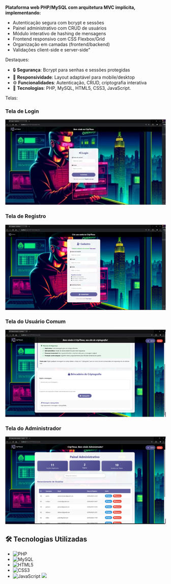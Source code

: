 ﻿**Plataforma web PHP/MySQL com arquitetura MVC implícita, implementando:**

- Autenticação segura com bcrypt e sessões
- Painel administrativo com CRUD de usuários
- Módulo interativo de hashing de mensagens
- Frontend responsivo com CSS Flexbox/Grid
- Organização em camadas (frontend/backend)
- Validações client-side e server-side"

Destaques:

- 🔒 **Segurança**: Bcrypt para senhas e sessões protegidas
- 📱 **Responsividade**: Layout adaptável para mobile/desktop
- ⚙️ **Funcionalidades**: Autenticação, CRUD, criptografia interativa
- 🧩 **Tecnologias**: PHP, MySQL, HTML5, CSS3, JavaScript.

Telas:

### Tela de Login
![Tela de Login](./assets/login.png)

### Tela de Registro  
![Tela de Registro](./assets/registro.png)

### Tela do Usuário Comum
![Tela do Usuário](./assets/comun.png)

### Tela do Administrador
![Tela do Admin](./assets/adm.png)

## 🛠️ Tecnologias Utilizadas
- ![PHP](https://img.shields.io/badge/PHP-777BB4?style=flat&logo=php&logoColor=white)
- ![MySQL](https://img.shields.io/badge/MySQL-4479A1?style=flat&logo=mysql&logoColor=white)
- ![HTML5](https://img.shields.io/badge/HTML5-E34F26?style=flat&logo=html5&logoColor=white)
- ![CSS3](https://img.shields.io/badge/CSS3-1572B6?style=flat&logo=css3&logoColor=white)
- ![JavaScript](https://img.shields.io/badge/JavaScript-F7DF1E?style=flat&logo=javascript&logoColor=black)
![](Aspose.Words.ca5c968a-395d-413a-9b55-8a716ccfdb9c.004.png)

